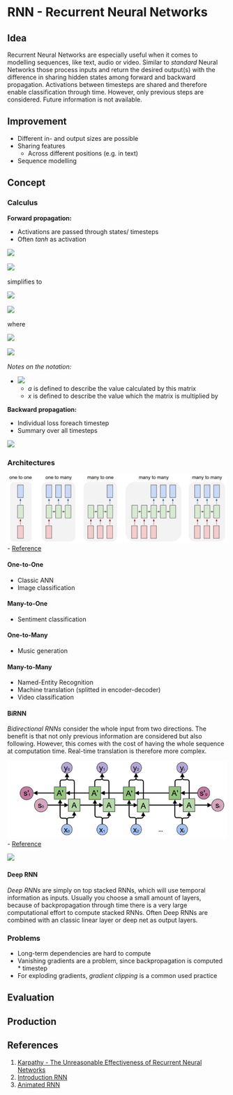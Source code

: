 # RNN - Recurrent Neural Networks

## Idea

Recurrent Neural Networks are especially useful when it comes to modelling sequences, like text, audio or video.
Similar to *standard* Neural Networks those process inputs and return the desired output(s) with the difference in sharing hidden states among forward and backward propagation.
Activations between timesteps are shared and therefore enable classification through time.
However, only previous steps are considered.
Future information is not available.

## Improvement

* Different in- and output sizes are possible
* Sharing features
  * Across different positions (e.g. in text)
* Sequence modelling

## Concept

### Calculus

**Forward propagation:**

* Activations are passed through states/ timesteps
* Often *tanh* as activation
  
<!-- $a^{<i>} = g_i (W_{aa} a^{<i-1>} + W_{ax} X^{<i>} + b_a)$ -->
![](https://latex.codecogs.com/svg.latex?a^{<i>}=g_i(W_{aa}a^{<i-1>}+W_{ax}X^{<i>}+b_a))

<!-- $\hat{y}^{<i>} =  g_i (W_{ya} a^i + b_y)$ -->
![](https://latex.codecogs.com/svg.latex?\hat{y}^{<i>}=g_i(W_{ya}a^i+b_y))

simplifies to

<!-- $a^{<i>} = g_i (W_a [a^{<i-1>}, X^{<i>}] + b_a)$ -->
![](https://latex.codecogs.com/svg.latex?a^{<i>}=g_i(W_a[a^{<i-1>},X^{<i>}]+b_a))

<!-- $\hat{y}^{<i>} =  g_i (W_{y} a^i + b_y)$ -->
![](https://latex.codecogs.com/svg.latex?\hat{y}^{<i>}=g_i(W_{y}a^i+b_y))

where

<!-- $W_a = concat((W_{aa}, W_{ax}), axis=1)$ -->
![](https://latex.codecogs.com/svg.latex?W_a=concat((W_{aa},W_{ax}),axis=1))

<!-- $[a^{<i-1>}, X^{<i>}] = concat((a^{<i-1>}, X^{<i>}), axis=0)$  -->
![](https://latex.codecogs.com/svg.latex?[a^{<i-1>},X^{<i>}]=concat((a^{<i-1>},X^{<i>}),axis=0))

*Notes on the notation:*

<!-- * $W_{ax}$ -->
* ![](https://latex.codecogs.com/svg.latex?W_{ax})
  * *a* is defined to describe the value calculated by this matrix
  * *x* is defined to describe the value which the matrix is multiplied by 

**Backward propagation:**

* Individual loss foreach timestep
* Summary over all timesteps

<!-- $L(\hat{y}, y) = \sum_{t=1}^{T_y} L^{<t>}(\hat{y}^{<t>}, y^{<t>})$ -->
![](https://latex.codecogs.com/svg.latex?L(\hat{y},y)=\sum_{t=1}^{T_y}L^{<t>}(\hat{y}^{<t>},y^{<t>}))

### Architectures

![rnn-architectures](rnn-architectures.jpg) - [Reference](https://karpathy.github.io/2015/05/21/rnn-effectiveness/)

#### One-to-One

* Classic ANN
* Image classification

#### Many-to-One

* Sentiment classification
  
#### One-to-Many

* Music generation
  
#### Many-to-Many

* Named-Entity Recognition
* Machine translation (splitted in encoder-decoder)
* Video classification

#### BiRNN

*Bidirectional RNNs* consider the whole input from two directions.
The benefit is that not only previous information are considered but also following.
However, this comes with the cost of having the whole sequence at computation time.
Real-time translation is therefore more complex.

![BiRNN](birnn.png) - [Reference](https://towardsdatascience.com/understanding-bidirectional-rnn-in-pytorch-5bd25a5dd66)

<!-- $\hat{y}^{<i>} =  g_i (W_{y} [\overrightarrow{a}^i, \overleftarrow{a}^i] + b_y)$ -->
![](https://latex.codecogs.com/svg.latex?\hat{y}^{<i>}=g_i(W_{y}[\overrightarrow{a}^i,\overleftarrow{a}^i]+b_y))

#### Deep RNN

*Deep RNNs* are simply on top stacked RNNs, which will use temporal information as inputs.
Usually you choose a small amount of layers, because of backpropagation through time there is a very large computational effort to compute stacked RNNs.
Often Deep RNNs are combined with an classic linear layer or deep net as output layers.

### Problems

* Long-term dependencies are hard to compute
* Vanishing gradients are a problem, since backpropagation is computed * timestep
* For exploding gradients, *gradient clipping* is a common used practice

## Evaluation

## Production

## References

1. [Karpathy - The Unreasonable Effectiveness of Recurrent Neural Networks](https://karpathy.github.io/2015/05/21/rnn-effectiveness/)
2. [Introduction RNN](https://medium.com/explore-artificial-intelligence/an-introduction-to-recurrent-neural-networks-72c97bf0912)
3. [Animated RNN](https://towardsdatascience.com/animated-rnn-lstm-and-gru-ef124d06cf45)
